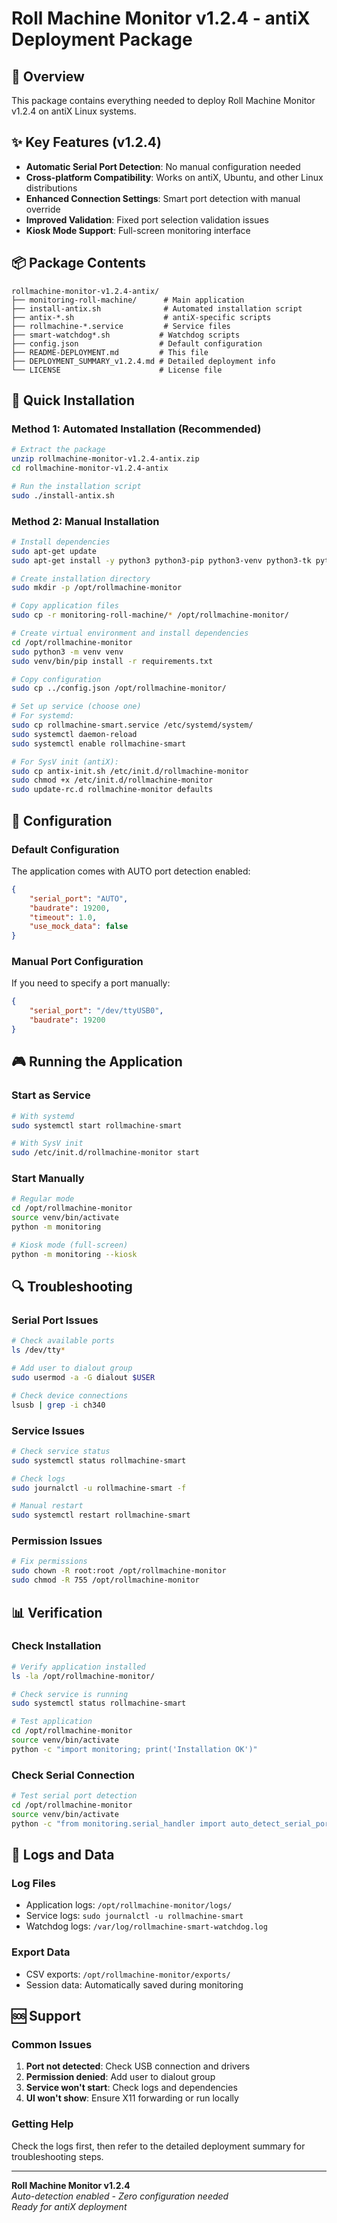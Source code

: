 # Roll Machine Monitor v1.2.4 - antiX Deployment Package

## 🎯 Overview
This package contains everything needed to deploy Roll Machine Monitor v1.2.4 on antiX Linux systems.

## ✨ Key Features (v1.2.4)
- **Automatic Serial Port Detection**: No manual configuration needed
- **Cross-platform Compatibility**: Works on antiX, Ubuntu, and other Linux distributions
- **Enhanced Connection Settings**: Smart port detection with manual override
- **Improved Validation**: Fixed port selection validation issues
- **Kiosk Mode Support**: Full-screen monitoring interface

## 📦 Package Contents
```
rollmachine-monitor-v1.2.4-antix/
├── monitoring-roll-machine/      # Main application
├── install-antix.sh              # Automated installation script
├── antix-*.sh                    # antiX-specific scripts
├── rollmachine-*.service         # Service files
├── smart-watchdog*.sh           # Watchdog scripts
├── config.json                  # Default configuration
├── README-DEPLOYMENT.md         # This file
├── DEPLOYMENT_SUMMARY_v1.2.4.md # Detailed deployment info
└── LICENSE                      # License file
```

## 🚀 Quick Installation

### Method 1: Automated Installation (Recommended)
```bash
# Extract the package
unzip rollmachine-monitor-v1.2.4-antix.zip
cd rollmachine-monitor-v1.2.4-antix

# Run the installation script
sudo ./install-antix.sh
```

### Method 2: Manual Installation
```bash
# Install dependencies
sudo apt-get update
sudo apt-get install -y python3 python3-pip python3-venv python3-tk python3-serial

# Create installation directory
sudo mkdir -p /opt/rollmachine-monitor

# Copy application files
sudo cp -r monitoring-roll-machine/* /opt/rollmachine-monitor/

# Create virtual environment and install dependencies
cd /opt/rollmachine-monitor
sudo python3 -m venv venv
sudo venv/bin/pip install -r requirements.txt

# Copy configuration
sudo cp ../config.json /opt/rollmachine-monitor/

# Set up service (choose one)
# For systemd:
sudo cp rollmachine-smart.service /etc/systemd/system/
sudo systemctl daemon-reload
sudo systemctl enable rollmachine-smart

# For SysV init (antiX):
sudo cp antix-init.sh /etc/init.d/rollmachine-monitor
sudo chmod +x /etc/init.d/rollmachine-monitor
sudo update-rc.d rollmachine-monitor defaults
```

## 🔧 Configuration

### Default Configuration
The application comes with AUTO port detection enabled:
```json
{
    "serial_port": "AUTO",
    "baudrate": 19200,
    "timeout": 1.0,
    "use_mock_data": false
}
```

### Manual Port Configuration
If you need to specify a port manually:
```json
{
    "serial_port": "/dev/ttyUSB0",
    "baudrate": 19200
}
```

## 🎮 Running the Application

### Start as Service
```bash
# With systemd
sudo systemctl start rollmachine-smart

# With SysV init
sudo /etc/init.d/rollmachine-monitor start
```

### Start Manually
```bash
# Regular mode
cd /opt/rollmachine-monitor
source venv/bin/activate
python -m monitoring

# Kiosk mode (full-screen)
python -m monitoring --kiosk
```

## 🔍 Troubleshooting

### Serial Port Issues
```bash
# Check available ports
ls /dev/tty*

# Add user to dialout group
sudo usermod -a -G dialout $USER

# Check device connections
lsusb | grep -i ch340
```

### Service Issues
```bash
# Check service status
sudo systemctl status rollmachine-smart

# Check logs
sudo journalctl -u rollmachine-smart -f

# Manual restart
sudo systemctl restart rollmachine-smart
```

### Permission Issues
```bash
# Fix permissions
sudo chown -R root:root /opt/rollmachine-monitor
sudo chmod -R 755 /opt/rollmachine-monitor
```

## 📊 Verification

### Check Installation
```bash
# Verify application installed
ls -la /opt/rollmachine-monitor/

# Check service is running
sudo systemctl status rollmachine-smart

# Test application
cd /opt/rollmachine-monitor
source venv/bin/activate
python -c "import monitoring; print('Installation OK')"
```

### Check Serial Connection
```bash
# Test serial port detection
cd /opt/rollmachine-monitor
source venv/bin/activate
python -c "from monitoring.serial_handler import auto_detect_serial_ports; print(auto_detect_serial_ports())"
```

## 📝 Logs and Data

### Log Files
- Application logs: `/opt/rollmachine-monitor/logs/`
- Service logs: `sudo journalctl -u rollmachine-smart`
- Watchdog logs: `/var/log/rollmachine-smart-watchdog.log`

### Export Data
- CSV exports: `/opt/rollmachine-monitor/exports/`
- Session data: Automatically saved during monitoring

## 🆘 Support

### Common Issues
1. **Port not detected**: Check USB connection and drivers
2. **Permission denied**: Add user to dialout group
3. **Service won't start**: Check logs and dependencies
4. **UI won't show**: Ensure X11 forwarding or run locally

### Getting Help
Check the logs first, then refer to the detailed deployment summary for troubleshooting steps.

---

**Roll Machine Monitor v1.2.4**  
*Auto-detection enabled - Zero configuration needed*  
*Ready for antiX deployment* 